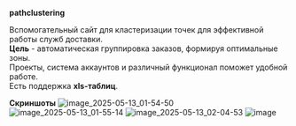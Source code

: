 **pathclustering**

Вспомогательный сайт для кластеризации точек для эффективной работы служб доставки.\
**Цель** - автоматическая группировка заказов, формируя оптимальные зоны.\
Проекты, система аккаунтов и различный функционал поможет удобной работе.\
Есть поддержка **xls-таблиц**.

**Скриншоты**
![image_2025-05-13_01-54-50](https://github.com/user-attachments/assets/f17f2f0b-16a6-473e-b44f-1d3185788faf)
![image_2025-05-13_01-55-14](https://github.com/user-attachments/assets/fcd0b991-920b-44a2-b13b-74813be6027d)
![image_2025-05-13_02-04-53](https://github.com/user-attachments/assets/42a982ab-3904-475e-8a80-fc718c174077)
![image](https://github.com/user-attachments/assets/e5ef829f-18de-43a9-9506-0e92e4cea182)
